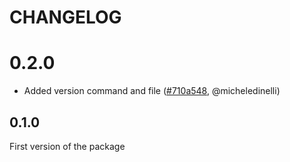 # CHANGELOG

# 0.2.0

- Added version command and file
  ([#710a548](https://github.com/micheledinelli/mathematica-word-embeddings/commit/710a54821258632cfa61b8095b186f2c0a751b68), @micheledinelli)

## 0.1.0

First version of the package
